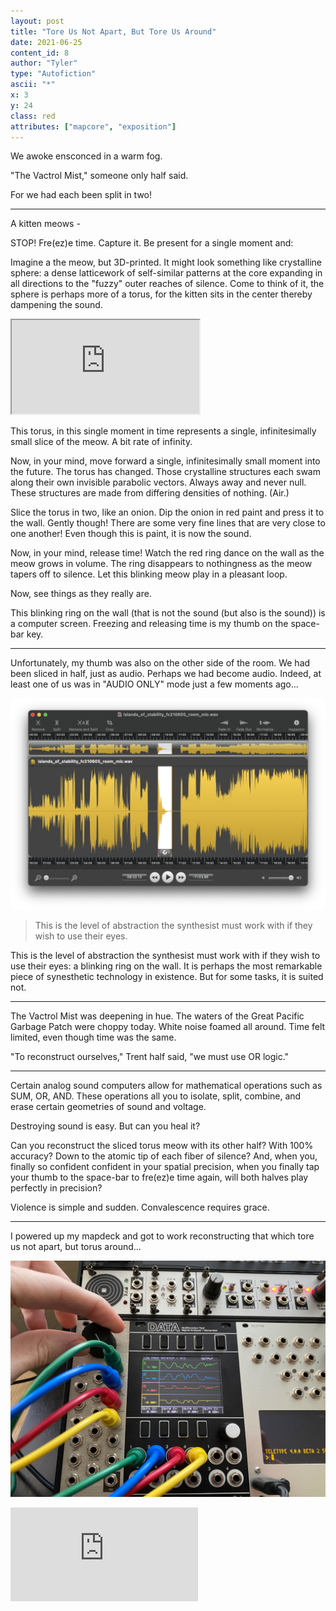 ```yaml
---
layout: post
title: "Tore Us Not Apart, But Tore Us Around"
date: 2021-06-25
content_id: 8
author: "Tyler"
type: "Autofiction"
ascii: "*"
x: 3
y: 24
class: red
attributes: ["mapcore", "exposition"]
---
```

We awoke ensconced in a warm fog.

"The Vactrol Mist," someone only half said.

For we had each been split in two!

---

A kitten meows - 

STOP! Fre(ez)e time. Capture it. Be present for a single moment and:

Imagine a the meow, but 3D-printed. It might look something like crystalline sphere: a dense latticework of self-similar patterns at the core expanding in all directions to the "fuzzy" outer reaches of silence. Come to think of it, the sphere is perhaps more of a torus, for the kitten sits in the center thereby dampening the sound.

<iframe src="https://en.wikipedia.org/wiki/Torus#/media/File:De_bruijn_torus_3x3.stl"></iframe>

This torus, in this single moment in time represents a single, infinitesimally small slice of the meow. A bit rate of infinity.

Now, in your mind, move forward a single, infinitesimally small moment into the future. The torus has changed. Those crystalline structures each swam along their own invisible parabolic vectors. Always away and never null. These structures are made from differing densities of nothing. (Air.)

Slice the torus in two, like an onion. Dip the onion in red paint and press it to the wall. Gently though! There are some very fine lines that are very close to one another! Even though this is paint, it is now the sound.

Now, in your mind, release time! Watch the red ring dance on the wall as the meow grows in volume. The ring disappears to nothingness as the meow tapers off to silence. Let this blinking meow play in a pleasant loop.

Now, see things as they really are.

This blinking ring on the wall (that is not the sound (but also is the sound)) is a computer screen. Freezing and releasing time is my thumb on the space-bar key.

---

Unfortunately, my thumb was also on the other side of the room. We had been sliced in half, just as audio. Perhaps we had become audio. Indeed, at least one of us was in "AUDIO ONLY" mode just a few moments ago...

![Wave Editing](/assets/content/tore-us-wave.png)

> This is the level of abstraction the synthesist must work with if they wish to use their eyes.

This is the level of abstraction the synthesist must work with if they wish to use their eyes: a blinking ring on the wall. It is perhaps the most remarkable piece of synesthetic technology in existence. But for some tasks, it is suited not.

---

The Vactrol Mist was deepening in hue. The waters of the Great Pacific Garbage Patch were choppy today. White noise foamed all around. Time felt limited, even though time was the same.

"To reconstruct ourselves," Trent half said, "we must use OR logic."

---

Certain analog sound computers allow for mathematical operations such as SUM, OR, AND. These operations all you to isolate, split, combine, and erase certain geometries of sound and voltage.

Destroying sound is easy. But can you heal it?

Can you reconstruct the sliced torus meow with its other half? With 100% accuracy? Down to the atomic tip of each fiber of silence? And, when you, finally so confident confident in your spatial precision, when you finally tap your thumb to the space-bar to fre(ez)e time again, will both halves play perfectly in precision?

Violence is simple and sudden. Convalescence requires grace.

---

I powered up my mapdeck and got to work reconstructing that which tore us not apart, but torus around...

![Cold Mac](/assets/content/tore-us-cold-mac.jpg)

<iframe src="https://player.twitch.tv/?video=1068359803&parent=mapcorps.net" class="twitch-iframe" frameborder="0" allowfullscreen="true" scrolling="no"></iframe>

